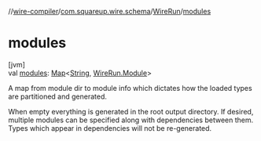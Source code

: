 //[wire-compiler](../../../index.md)/[com.squareup.wire.schema](../index.md)/[WireRun](index.md)/[modules](modules.md)

# modules

[jvm]\
val [modules](modules.md): [Map](https://kotlinlang.org/api/latest/jvm/stdlib/kotlin.collections/-map/index.html)&lt;[String](https://kotlinlang.org/api/latest/jvm/stdlib/kotlin/-string/index.html), [WireRun.Module](-module/index.md)&gt;

A map from module dir to module info which dictates how the loaded types are partitioned and generated.

When empty everything is generated in the root output directory. If desired, multiple modules can be specified along with dependencies between them. Types which appear in dependencies will not be re-generated.
